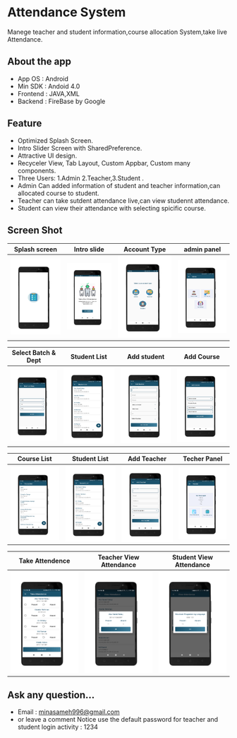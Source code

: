 # Attendance System
Manege teacher and student information,course allocation System,take live Attendance.

## About the app
* App OS : Android
* Min SDK : Andoid 4.0
* Frontend : JAVA,XML
* Backend : FireBase by Google

## Feature
* Optimized Splash Screen.
* Intro Slider Screen with SharedPreference.
* Attractive UI design.
* Recyceler View, Tab Layout, Custom Appbar, Custom many components.
* Three Users: 1.Admin 2.Teacher,3.Student .
* Admin Can added information of  student and teacher information,can allocated course to student.
* Teacher can take sutdent attendance live,can view studennt attendance.
* Student can view their attendance with selecting spicific course.

## Screen Shot

[splash]: https://github.com/sabuj87/raw/blob/master/Attendence%20System(Scren%20sot)/splash.png
[intro]: https://github.com/sabuj87/raw/blob/master/Attendence%20System(Scren%20sot)/intro.png
[Account Type]: https://github.com/sabuj87/raw/blob/master/Attendence%20System(Scren%20sot)/Account%20Type.png
[admin panel]: https://github.com/sabuj87/raw/blob/master/Attendence%20System(Scren%20sot)/admin%20panel.png
[SelectBatchDept]: https://github.com/sabuj87/raw/blob/master/Attendence%20System(Scren%20sot)/SelectBatchDept.png
[studentList]: https://github.com/sabuj87/raw/blob/master/Attendence%20System(Scren%20sot)/studentList.png
[add student]: https://github.com/sabuj87/raw/blob/master/Attendence%20System(Scren%20sot)/add%20student.png
[addCourse]: https://github.com/sabuj87/raw/blob/master/Attendence%20System(Scren%20sot)/addCourse.png
[CourseList]: https://github.com/sabuj87/raw/blob/master/Attendence%20System(Scren%20sot)/CourseList.png
[addTeacher]: https://github.com/sabuj87/raw/blob/master/Attendence%20System(Scren%20sot)/addTeacher.png
[techerPanlen]: https://github.com/sabuj87/raw/blob/master/Attendence%20System(Scren%20sot)/techerPanlen.png
[TakeAttendence]: https://github.com/sabuj87/raw/blob/master/Attendence%20System(Scren%20sot)/TakeAttendence.png
[TeacherViewAttendance]: https://github.com/sabuj87/raw/blob/master/Attendence%20System(Scren%20sot)/TeacherViewAttendance.png
[studentViewAttendance]: https://github.com/sabuj87/raw/blob/master/Attendence%20System(Scren%20sot)/studentViewAttendance.png

|    Splash screen      |    Intro slide |  Account Type  | admin panel  |
| ------------- |:-------------: |:------:|:---------------------:|
|![alt text][splash]  | ![alt text][intro] | ![alt text][Account Type]  | ![alt text][admin panel]|

|  Select Batch & Dept |   Student List | Add student  | Add Course |
| ------------- |:-------------: |:------:|:---------------------:|
|![alt text][SelectBatchDept]  | ![alt text][studentList] | ![alt text][add student]  | ![alt text][addCourse]|

|  Course List |   Student List | Add Teacher  | Techer Panel |
| ------------- |:-------------: |:------:|:---------------------:|
|![alt text][CourseList]  | ![alt text][studentList] | ![alt text][addTeacher]  | ![alt text][techerPanlen]|

|  Take  Attendence |   Teacher View Attendance | Student View Attendance |
| ------------- |:-------------: |:------:|
|![alt text][TakeAttendence]  | ![alt text][TeacherViewAttendance] | ![alt text][studentViewAttendance] |


## Ask any question...
* Email : minasameh996@gmail.com
* or leave a comment
Notice use the default password for teacher and student login activity : 1234

